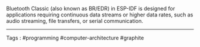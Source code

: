 Bluetooth Classic (also known as BR/EDR) in ESP-IDF is designed for applications requiring continuous data streams or higher data rates, such as audio streaming, file transfers, or serial communication.

____
Tags : #programming #computer-architecture #graphite